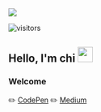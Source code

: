 <div>
  <img src="https://readme-typing-svg.herokuapp.com/?lines=Welcome+to+my+portfolio;I+am+a+developer&center=true&width=500&height=50&color=FF5733&font=Courier">
</div>

![visitors](https://visitor-badge.laobi.icu/badge?page_id=chixxyy)

## Hello, I'm chi <img src="https://raw.githubusercontent.com/verma-anushka/verma-anushka/master/gifs/wave.gif" width="30px">

### Welcome
✏️ [CodePen](https://codepen.io/chixxyy)
✏️ [Medium](https://medium.com/@chixxyy)
